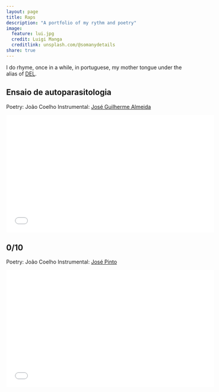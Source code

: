 ```yaml
---
layout: page
title: Raps
description: "A portfolio of my rythm and poetry"
image:
  feature: lui.jpg
  credit: Luigi Manga
  creditlink: unsplash.com/@somanydetails
share: true
---
```


I do rhyme, once in a while, in portuguese, my mother tongue under the alias of <a href="https://www.facebook.com/delvispr/" target = "_blank">DEL</a>.

<h2>Ensaio de autoparasitologia</h2>

Poetry: João Coelho
Instrumental: <a href="https://www.facebook.com/ZGcrAy/" target="_blank">José Guilherme Almeida</a>

<iframe width="560" height="315" src="https//www.youtube.com/watch?v=smj3xekOMI0" frameborder="0"> </iframe>

<h2>0/10</h2>

Poetry: João Coelho
Instrumental: <a href="https://www.facebook.com/LeVert-1703028409985952/" target="_blank">José Pinto</a>

<iframe width="560" height="315" src="https//www.youtube.com/watch?v=lSHjZ2m636E" frameborder="0"> </iframe>



